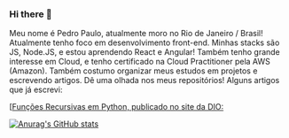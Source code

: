 ### Hi there 👋

<!--
**Pedro-PAM/Pedro-PAM** is a ✨ _special_ ✨ repository because its `README.md` (this file) appears on your GitHub profile.

Here are some ideas to get you started:

- 🔭 I’m currently working on ...
- 🌱 I’m currently learning ...
- 👯 I’m looking to collaborate on ...
- 🤔 I’m looking for help with ...
- 💬 Ask me about ...
- 📫 How to reach me: ...
- 😄 Pronouns: ...
- ⚡ Fun fact: ...
-->
Meu nome é Pedro Paulo, atualmente moro no Rio de Janeiro / Brasil! 
Atualmente tenho foco em desenvolvimento front-end. Minhas stacks são JS, Node.JS, e estou aprendendo React e Angular!
Também tenho grande interesse em Cloud, e tenho certificado na Cloud Practitioner pela AWS (Amazon). 
Também costumo organizar meus estudos em projetos e escrevendo artigos. Dê uma olhada nos meus repositórios!
Alguns artigos que já escrevi:


[[Funções Recursivas em Python, publicado no site da DIO:](https://web.dio.me/articles/funcoes-recursivas-em-python-o-que-sao-e-como-funcionam?back=%2Fhome&page=1&order=oldest)

[![Anurag's GitHub stats](https://github-readme-stats.vercel.app/api?username=Pedro-PAM)](https://github.com/anuraghazra/github-readme-stats)

